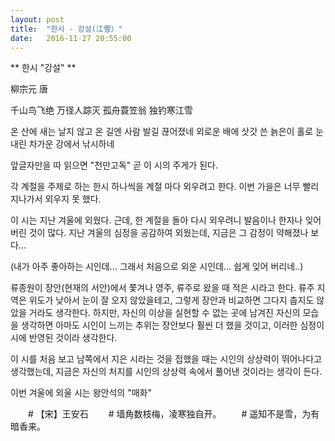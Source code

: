 ```yaml
---
layout: post
title:  "한시 - 강설(江雪）"
date:   2016-11-27 20:55:00
---
```



** 한시 "강설" **

柳宗元 唐

千山鸟飞绝 万径人踪灭
孤舟蓑笠翁 独钓寒江雪

온 산에 새는 날지 않고
온 길엔 사람 발길 끊어졌네
외로운 배에 삿갓 쓴 늙은이
홀로 눈내린 차가운 강에서 낚시하네

앞글자만을 따 읽으면 "천만고독"
곧 이 시의 주게가 된다. 


각 계절을 주제로 하는 한시 하나씩을 계절 마다 외우려고 한다. 
이번 가을은 너무 빨리 지나가서 외우지 못 했다.

이 시는 지난 겨울에 외웠다. 
근데, 한 계절을 돌아 다시 외우려니 발음이나 한자나 잊어 버린 것이 많다.
지난 겨울의 심정을 공감하여 외웠는데, 지금은 그 감정이 약해졌나 보다...

(내가 아주 좋아하는 시인데... 그래서 처음으로 외운 시인데... 쉽게 잊어 버리네..)

류종원이 장안(현재의 서안)에서 쫓겨나 영주, 류주로 왔을 때 적은 시라고 한다.
류주 지역은 위도가 낮아서 눈이 잘 오지 않았을테고, 그렇게 장안과 비교하면 그다지 춥지도 않았을 거라도 생각한다.
하지만, 자신의 이상을 실현할 수 없는 곳에 남겨진 자신의 모습을 생각하면 아마도 시인이 느끼는 추위는 장안보다 훨씬 더 했을 것이고,
이러한 심정이 시에 반영된 것이라 생각한다.

이 시를 처음 보고 남쪽에서 지은 시라는 것을 접했을 때는 시인의 상상력이 뛰어나다고 생각했는데, 
지금은 자신의 처지를 시인의 상상력 속에서 풀어낸 것이라는 생각이 든다.



이번 겨울에 외울 시는 왕안석의 "매화"

　　# 【宋】王安石
　　# 墙角数枝梅，凌寒独自开。
　　# 遥知不是雪，为有暗香来。
